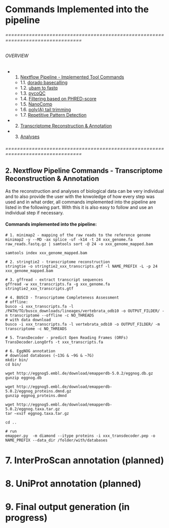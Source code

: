#  Commands Implemented into the pipeline

###### ================================================================================
###### OVERVIEW
+ 1. [Nextflow Pipeline - Implemented Tool Commands](#nf_pipe)
    * 1.1. [ dorado basecalling ](#dorado)
    * 1.2. [ ubam to fastq ](#file_format)
    * 1.3. [ pycoQC ](#pycoQC)
    * 1.4. [ Filtering based on PHRED-score ](#phred_filter)
    * 1.5. [ NanoComp ](#NanoComp)
    * 1.6. [ poly(A) tail trimming](#polya)
    * 1.7. [ Repetitive Pattern Detection ](#rep_pat)
+ 2. [Transcriptome Reconstruction & Annotation](#nf_pipe)
+ 3. [Analyses](#analyses)    

   
###### ================================================================================

<a name="nf_pipe"></a>
## 2. Nextflow Pipeline Commands - Transcriptome Reconstruction & Annotation

As the reconstruction and analyses of biological data can be very individual and to also provide the user with the knwoledge of how every step was used and in what order, all commands implemented into the pipeline are listed in the following part. With this it is also easy to follow and use an individual step if necessary. 

#### Commands implemented into the pipeline:
```
# 1. minimap2 - mapping of the raw reads to the reference genome
minimap2 -y --MD -ax splice -uf -k14 -t 24 xxx_genome.fa raw_reads.fastq.gz | samtools sort -@ 24 -o xxx_genome_mapped.bam

samtools index xxx_genome_mapped.bam
```
```
# 2. stringtie2 - transcriptome reconstruction
stringtie -o stringtie2_xxx_transcripts.gtf -l NAME_PREFIX -L -p 24 xxx_genome_mapped.bam
```
```
# 3. gffread - extract transcript sequences
gffread -w xxx_transcripts.fa -g xxx_genome.fa stringtie2_xxx_transcripts.gtf
```
```
# 4. BUSCO - Transcriptome Completeness Assessment
# offline:
busco -i xxx_transcripts.fa -l /PATH/TO/busco_downloads/lineages/vertebrata_odb10 -o OUTPUT_FILDER/ -m transcriptome --offline -c NO_THREADS
# with data download
busco -i xxx_transcripts.fa -l vertebrata_odb10 -o OUTPUT_FILDER/ -m transcriptome -c NO_THREADS
```
```
# 5. TransDecoder - predict Open Reading Frames (ORFs)
TransDecoder.LongOrfs -t xxx_transcripts.fa 
```
```
# 6. EggNOG annotation
# download databases (~13G & ~9G & ~7G)
mkdir bin/
cd bin/

wget http://eggnog5.embl.de/download/emapperdb-5.0.2/eggnog.db.gz
gunzip eggnog.db

wget http://eggnog5.embl.de/download/emapperdb-5.0.2/eggnog_proteins.dmnd.gz
gunzip eggnog_proteins.dmnd

wget http://eggnog5.embl.de/download/emapperdb-5.0.2/eggnog.taxa.tar.gz
tar –xvzf eggnog.taxa.tar.gz

cd ..

# run
emapper.py  -m diamond --itype proteins -i xxx_transdecoder.pep -o NAME_PREFIX --data_dir /folder/with/databases
```

# 7. InterProScan annotation **(planned)**
# 8. UniProt annotation **(planned)**
# 9. Final output generation **(in progress)**

